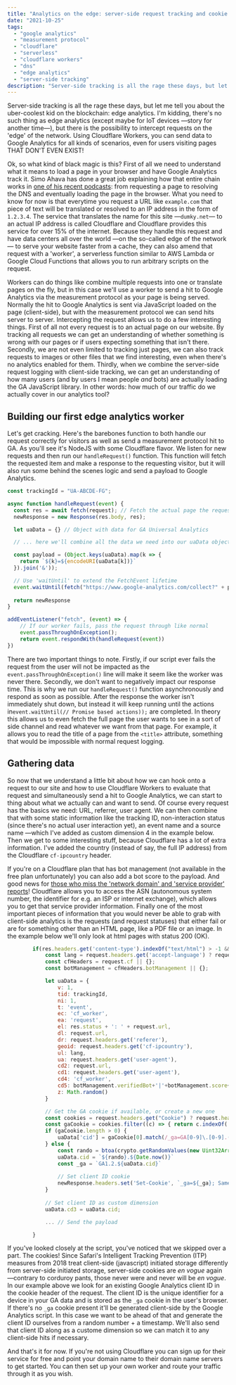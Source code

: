 ```yaml
---
title: "Analytics on the edge: server-side request tracking and cookie setting using Cloudflare Workers"
date: "2021-10-25"
tags: 
  - "google analytics"
  - "measurement protocol"
  - "cloudflare"
  - "serverless"
  - "cloudflare workers"
  - "dns"
  - "edge analytics"
  - "server-side tracking"
description: "Server-side tracking is all the rage these days, but let me tell you about the uber-coolest kid on the blockchain: edge analytics. I'm kidding, there's no such thing as edge analytics (except maybe for IoT devices), but there is the possibility to intercept requests on the 'edge' of the network. Using Cloudflare Workers, you can send data to Google Analytics for all kinds of scenarios, even for users visiting pages THAT DON'T EVEN EXIST! " 
---
```

Server-side tracking is all the rage these days, but let me tell you about the uber-coolest kid on the blockchain: edge analytics. I'm kidding, there's no such thing as edge analytics (except maybe for IoT devices —story for another time—), but there is the possibility to intercept requests on the 'edge' of the network. Using Cloudflare Workers, you can send data to Google Analytics for all kinds of scenarios, even for users visiting pages THAT DON'T EVEN EXIST! 

Ok, so what kind of black magic is this? First of all we need to understand what it means to load a page in your browser and have Google Analytics track it. Simo Ahava has done a great job explaining how that entire chain works in [one of his recent podcasts](https://www.teamsimmer.com/2021/09/07/web-browsers-with-simo-ahava/): from requesting a page to resolving the DNS and eventually loading the page in the browser. What you need to know for now is that everytime you request a URL like `example.com` that piece of text will be translated or resolved to an IP address in the form of `1.2.3.4`. The service that translates the name for this site —`dumky.net`— to an actual IP address is called Cloudflare and Cloudflare provides this service for over 15% of the internet. Because they handle this request and have data centers all over the world —on the so-called edge of the network— to serve your website faster from a cache, they can also amend that request with a 'worker', a serverless function similar to AWS Lambda or Google Cloud Functions that allows you to run arbitrary scripts on the request. 

Workers can do things like combine multiple requests into one or translate pages on the fly, but in this case we'll use a worker to send a hit to Google Analytics via the measurement protocol as your page is being served. Normally the hit to Google Analytics is sent via JavaScript loaded on the page (client-side), but with the measurement protocol we can send hits server to server. Intercepting the request allows us to do a few interesting things. First of all not every request is to an actual page on our website. By tracking all requests we can get an understanding of whether something is wrong with our pages or if users expecting something that isn't there. Secondly, we are not even limited to tracking just pages, we can also track requests to images or other files that we find interesting, even when there's no analytics enabled for them. Thirdly, when we combine the server-side request logging with client-side tracking, we can get an understanding of how many users (and by users I mean people *and* bots) are actually loading the GA JavaScript library. In other words: how much of our traffic do we actually cover in our analytics tool?

## Building our first edge analytics worker
Let's get cracking. Here's the barebones function to both handle our request correctly for visitors as well as send a measurement protocol hit to GA. As you'll see it's NodeJS with some Cloudflare flavor. We listen for new requests and then run our `handleRequest()` function. This function will fetch the requested item and make a response to the requesting visitor, but it will also run some behind the scenes logic and send a payload to Google Analytics.

```javascript
const trackingId = "UA-ABCDE-FG";

async function handleRequest(event) {
  const res = await fetch(request); // Fetch the actual page the request was for
  newResponse = new Response(res.body, res);

  let uaData = {} // Object with data for GA Universal Analytics

  // ... here we'll combine all the data we need into our uaData object

  const payload = (Object.keys(uaData).map(k => {
    return `${k}=${encodeURI(uaData[k])}`
  }).join('&'));

  // Use 'waitUntil' to extend the FetchEvent lifetime
  event.waitUntil(fetch("https://www.google-analytics.com/collect?" + payload));       
  
  return newResponse
}

addEventListener("fetch", (event) => {
    // If our worker fails, pass the request through like normal
    event.passThroughOnException();
    return event.respondWith(handleRequest(event))
})
```

There are two important things to note. Firstly, if our script ever fails the request from the user will not be impacted as the `event.passThroughOnException()` line will make it seem like the worker was never there. Secondly, we don't want to negatively impact our response time. This is why we run our `handleRequest()` function asynchronously and respond as soon as possible. After the response the worker isn't immediately shut down, but instead it will keep running until the actions in`event.waitUntil(// Promise based actions));` are completed. In theory this allows us to even fetch the full page the user wants to see in a sort of side channel and read whatever we want from that page. For example, it allows you to read the title of a page from the `<title>` attribute, something that would be impossible with normal request logging. 


## Gathering data
So now that we understand a little bit about how we can hook onto a request to our site and how to use Cloudflare Workers to evaluate that request and simultaneously send a hit to Google Analytics, we can start to thing about what we actually can and want to send. Of course every request has the basics we need: URL, referrer, user agent. We can then combine that with some static information like the tracking ID, non-interaction status (since there's no actual user interaction yet), an event name and a source name —which I've added as custom dimension 4 in the example below. Then we get to some interesting stuff, because Cloudflare has a lot of extra information. I've added the country (instead of say, the full IP address) from the Cloudflare `cf-ipcountry` header. 

If you're on a Cloudflare plan that has bot management (not available in the free plan unfortunately) you can also add a bot score to the payload. And good news for [those who miss the 'network domain' and 'service provider' reports](https://www.seerinteractive.com/blog/deprecating-network-domain-service-provider/)! Cloudflare allows you to access the ASN (autonomous system number, the identifier for e.g. an ISP or internet exchange), which allows you to get that service provider information. Finally one of the most important pieces of information that you would never be able to grab with client-side analytics is the requests (and request statuses) that either fail or are for something other than an HTML page, like a PDF file or an image. In the example below we'll only look at html pages with status 200 (OK).

```javascript
        if(res.headers.get('content-type').indexOf("text/html") > -1 && res.status === 200)  {        
            const lang = request.headers.get('accept-language') ? request.headers.get('accept-language').split(",")[0] : null;
            const cfHeaders = request.cf || {};
            const botManagement = cfHeaders.botManagement || {};

            let uaData = {
                v: 1,
                tid: trackingId,
                ni: 1,
                t: 'event',
                ec: 'cf_worker',
                ea: 'request',
                el: res.status + ': ' + request.url,
                dl: request.url,
                dr: request.headers.get('referer'),
                geoid: request.headers.get('cf-ipcountry'),
                ul: lang,
                ua: request.headers.get('user-agent'),
                cd2: request.url,
                cd1: request.headers.get('user-agent'),
                cd4: 'cf_worker',
                cd5: botManagement.verifiedBot+'|'+botManagement.score+'|'+ cfHeaders.asOrganization,
                z: Math.random()
            }

            // Get the GA cookie if available, or create a new one
            const cookies = request.headers.get("Cookie") ? request.headers.get("Cookie").split(";") : [];
            const gaCookie = cookies.filter((c) => { return c.indexOf('_ga') > -1 });
            if (gaCookie.length > 0) {
                uaData['cid'] = gaCookie[0].match(/_ga=GA[0-9]\.[0-9].(.+)/)[1];
            } else {
                const rando = btoa(crypto.getRandomValues(new Uint32Array(1)));
                uaData.cid = `${rando}.${Date.now()}`
                const _ga = `GA1.2.${uaData.cid}`
                
                // Set client ID cookie
                newResponse.headers.set('Set-Cookie', `_ga=${_ga}; SameSite=Strict; Secure; Max-Age=${60*60*24*90}`);
            }
            
            // Set client ID as custom dimension
            uaData.cd3 = uaData.cid;

            ... // Send the payload

        }
```

If you've looked closely at the script, you've noticed that we skipped over a part. The cookies! Since Safari's Intelligent Tracking Prevention (ITP) measures from 2018 treat client-side (javascript) initiated storage differently from server-side initiated storage, server-side cookies are *en vogue* again —contrary to corduroy pants, those never were and never will be *en vogue*. In our example above we look for an existing Google Analytics client ID in the cookie header of the request. The client ID is the unique identifier for a device in your GA data and is stored as the `_ga` cookie in the user's browser. If there's no `_ga` cookie present it'll be generated client-side by the Google Analytics script. In this case we want to be ahead of that and generate the client ID ourselves from a random number + a timestamp. We'll also send that client ID along as a custome dimension so we can match it to any client-side hits if necessary.

And that's it for now. If you're not using Cloudflare you can sign up for their service for free and point your domain name to their domain name servers to get started. You can then set up your own worker and route your traffic through it as you wish. 